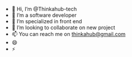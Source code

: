 - 👋 Hi, I’m @Thinkahub-tech
- 👀 I’m a software developer 
- 🌱 I’m specialized in front end
- 💞️ I’m looking to collaborate on new project 
- 📫 You can reach me on thinkahub@gmail.com
- 😄 
- ⚡ 

<!---
Thinkahub-tech/Thinkahub-tech is a ✨ special ✨ repository because its `README.md` (this file) appears on your GitHub profile.
You can click the Preview link to take a look at your changes.
--->
